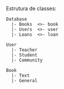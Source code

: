 Estrutura de classes:

```
Database
  |- Books  <>- book
  |- Users  <>- user
  |- Loans  <>- loan
```

```
User
  |- Teacher
  |- Student
  |- Community
```

```
Book
  |- Text
  |- General
```
